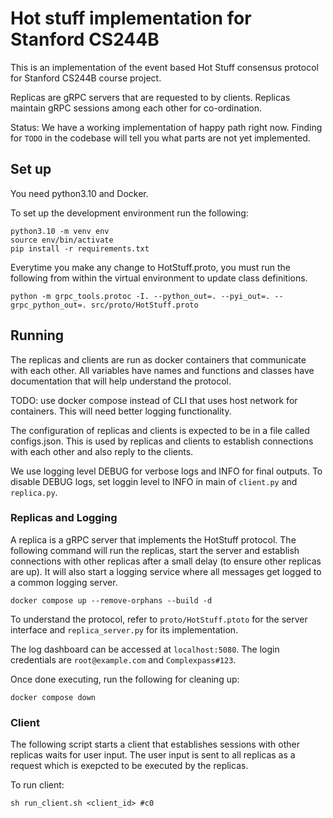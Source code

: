 # Hot stuff implementation for Stanford CS244B

This is an implementation of the event based Hot Stuff consensus protocol for Stanford CS244B course project.

Replicas are gRPC servers that are requested to by clients. Replicas maintain gRPC sessions among each other for co-ordination.

Status: We have a working implementation of happy path right now. Finding for `TODO` in the codebase will tell you what parts are not yet implemented.


## Set up

You need python3.10 and Docker.

To set up the development environment run the following:
```
python3.10 -m venv env
source env/bin/activate
pip install -r requirements.txt
```

Everytime you make any change to HotStuff.proto, you must run the following from within the virtual environment to update class definitions.
```
python -m grpc_tools.protoc -I. --python_out=. --pyi_out=. --grpc_python_out=. src/proto/HotStuff.proto
```

## Running

The replicas and clients are run as docker containers that communicate with each other. All variables have names and functions and classes have documentation that will help understand the protocol.

TODO: use docker compose instead of CLI that uses host network for containers. This will need better logging functionality.

The configuration of replicas and clients is expected to be in a file called configs.json. This is used by replicas and clients to establish connections with each other and also reply to the clients.

We use logging level DEBUG for verbose logs and INFO for final outputs. To disable DEBUG logs, set loggin level to INFO in main of `client.py` and `replica.py`.

### Replicas and Logging

A replica is a gRPC server that implements the HotStuff protocol. The following command will run the replicas, start the server and establish connections with other replicas after a small delay (to ensure other replicas are up). It will also start a logging service where all messages get logged to a common logging server.
```
docker compose up --remove-orphans --build -d
```
To understand the protocol, refer to `proto/HotStuff.ptoto` for the server interface and `replica_server.py` for its implementation.

The log dashboard can be accessed at `localhost:5080`. The login credentials are `root@example.com` and `Complexpass#123`.

Once done executing, run the following for cleaning up:
```
docker compose down
```

### Client

The following script starts a client that establishes sessions with other replicas waits for user input. The user input is sent to all replicas as a request which is exepcted to be executed by the replicas.

To run client:
```
sh run_client.sh <client_id> #c0
```

